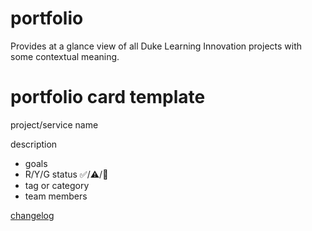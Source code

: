 # portfolio
Provides at a glance view of all Duke Learning Innovation projects with some contextual meaning.

# portfolio card template
project/service name

description

* goals
* R/Y/G status ✅/⚠️/🛑
* tag or category
* team members


[changelog](CHANGELOG-template.md)

